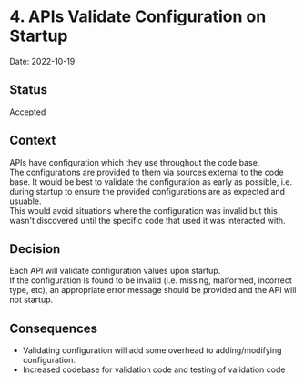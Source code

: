 # 4. APIs Validate Configuration on Startup

Date: 2022-10-19

## Status

Accepted

## Context

APIs have configuration which they use throughout the code base.  
The configurations are provided to them via sources external to the code base.
It would be best to validate the configuration as early as possible, i.e. during startup to ensure the provided configurations are as expected and usuable.  
This would avoid situations where the configuration was invalid but this wasn't discovered until the specific code that used it was interacted with.

## Decision

Each API will validate configuration values upon startup.  
If the configuration is found to be invalid (i.e. missing, malformed, incorrect type, etc), an appropriate error message should be provided and the API will not startup.

## Consequences

- Validating configuration will add some overhead to adding/modifying configuration.
- Increased codebase for validation code and testing of validation code

